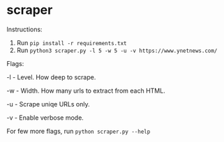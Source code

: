 # scraper

Instructions:
1. Run `pip install -r requirements.txt`
2. Run `python3 scraper.py -l 5 -w 5 -u -v https://www.ynetnews.com/`

Flags:

-l - Level. How deep to scrape.

-w - Width. How many urls to extract from each HTML.

-u - Scrape uniqe URLs only.

-v - Enable verbose mode.

For few more flags, run `python scraper.py --help`
